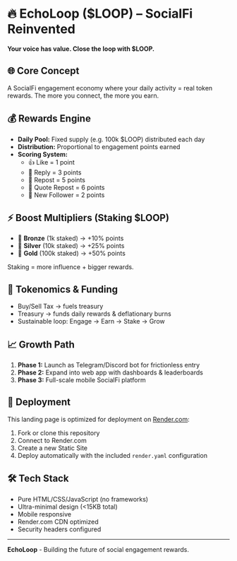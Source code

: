 # 🔥 EchoLoop ($LOOP) – SocialFi Reinvented

**Your voice has value. Close the loop with $LOOP.**

## 🌐 Core Concept

A SocialFi engagement economy where your daily activity = real token rewards.
The more you connect, the more you earn.

## 💰 Rewards Engine

- **Daily Pool:** Fixed supply (e.g. 100k $LOOP) distributed each day
- **Distribution:** Proportional to engagement points earned
- **Scoring System:**
  - 👍 Like = 1 point
  - 💬 Reply = 3 points
  - 🔁 Repost = 5 points
  - 📝 Quote Repost = 6 points
  - 👥 New Follower = 2 points

## ⚡ Boost Multipliers (Staking $LOOP)

- 🥉 **Bronze** (1k staked) → +10% points
- 🥈 **Silver** (10k staked) → +25% points
- 🥇 **Gold** (100k staked) → +50% points

Staking = more influence + bigger rewards.

## 🔄 Tokenomics & Funding

- Buy/Sell Tax → fuels treasury
- Treasury → funds daily rewards & deflationary burns
- Sustainable loop: Engage → Earn → Stake → Grow

## 📈 Growth Path

1. **Phase 1:** Launch as Telegram/Discord bot for frictionless entry
2. **Phase 2:** Expand into web app with dashboards & leaderboards
3. **Phase 3:** Full-scale mobile SocialFi platform

## 🚀 Deployment

This landing page is optimized for deployment on [Render.com](https://render.com):

1. Fork or clone this repository
2. Connect to Render.com
3. Create a new Static Site
4. Deploy automatically with the included `render.yaml` configuration

## 🛠 Tech Stack

- Pure HTML/CSS/JavaScript (no frameworks)
- Ultra-minimal design (<15KB total)
- Mobile responsive
- Render.com CDN optimized
- Security headers configured

---

**EchoLoop** - Building the future of social engagement rewards.